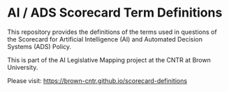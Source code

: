 # AI / ADS Scorecard Term Definitions

This repository provides the definitions of the terms used in questions of the Scorecard for Artificial Intelligence (AI) and Automated Decision Systems (ADS) Policy.

This is part of the AI Legislative Mapping project at the CNTR at Brown University.

Please visit: <https://brown-cntr.github.io/scorecard-definitions>

